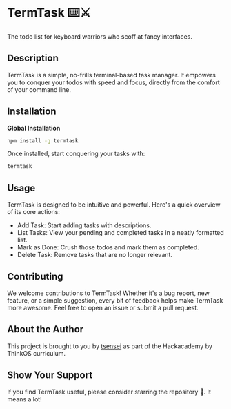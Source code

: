 # TermTask ⌨️⚔️

The todo list for keyboard warriors who scoff at fancy interfaces.

## Description

TermTask is a simple, no-frills terminal-based task manager. It empowers you to conquer your todos with speed and focus, directly from the comfort of your command line.

## Installation

**Global Installation**

```bash
npm install -g termtask
```

Once installed, start conquering your tasks with:

```bash
termtask
```

## Usage

TermTask is designed to be intuitive and powerful. Here's a quick overview of its core actions:

- Add Task: Start adding tasks with descriptions.
- List Tasks: View your pending and completed tasks in a neatly formatted list.
- Mark as Done: Crush those todos and mark them as completed.
- Delete Task: Remove tasks that are no longer relevant.

## Contributing

We welcome contributions to TermTask! Whether it's a bug report, new feature, or a simple suggestion, every bit of feedback helps make TermTask more awesome. Feel free to open an issue or submit a pull request.

## About the Author

This project is brought to you by [tsensei](https://github.com/tsensei) as part of the Hackacademy by ThinkOS curriculum.

## Show Your Support

If you find TermTask useful, please consider starring the repository 🌟. It means a lot!
